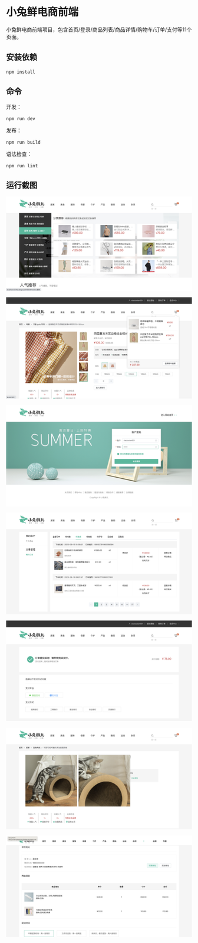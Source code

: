 # 小兔鲜电商前端

小兔鲜电商前端项目，包含首页/登录/商品列表/商品详情/购物车/订单/支付等11个页面。

## 安装依赖

```
npm install
```

## 命令

开发：
```
npm run dev
```

发布：
```
npm run build
```

语法检查：
```
npm run lint
```

## 运行截图

![](imgs/home.png)

![](imgs/cart.png)

![](imgs/login.png)

![](imgs/order.png)

![](imgs/pay2.png)

![](imgs/zoom.png)

![](imgs/submit2.png)
